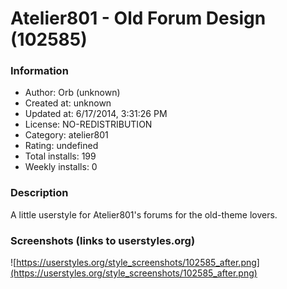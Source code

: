 # Atelier801 - Old Forum Design (102585)

### Information
- Author: Orb (unknown)
- Created at: unknown
- Updated at: 6/17/2014, 3:31:26 PM
- License: NO-REDISTRIBUTION
- Category: atelier801
- Rating: undefined
- Total installs: 199
- Weekly installs: 0


### Description
A little userstyle for Atelier801's forums for the old-theme lovers.


### Screenshots (links to userstyles.org)
![https://userstyles.org/style_screenshots/102585_after.png](https://userstyles.org/style_screenshots/102585_after.png)


